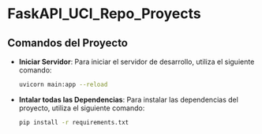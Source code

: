 # FaskAPI_UCI_Repo_Proyects

## Comandos del Proyecto

- **Iniciar Servidor**: 
  Para iniciar el servidor de desarrollo, utiliza el siguiente comando:
  ```bash
  uvicorn main:app --reload

- **Intalar todas las Dependencias**: 
  Para instalar las dependencias del proyecto, utiliza el siguiente comando:
  ```bash
  pip install -r requirements.txt

